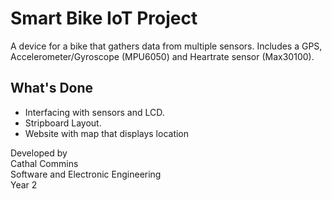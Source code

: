 # Smart Bike IoT Project

A device for a bike that gathers data from multiple sensors. Includes a GPS, Accelerometer/Gyroscope (MPU6050) and Heartrate sensor (Max30100).

## What's Done
 - Interfacing with sensors and LCD.
 - Stripboard Layout.
 - Website with map that displays location

Developed by\
Cathal Commins\
Software and Electronic Engineering\
Year 2
